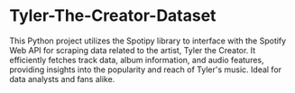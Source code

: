 # Tyler-The-Creator-Dataset

This Python project utilizes the Spotipy library to interface with the Spotify Web API for scraping data related to the artist, Tyler the Creator. It efficiently fetches track data, album information, and audio features, providing insights into the popularity and reach of Tyler's music. Ideal for data analysts and fans alike. 
